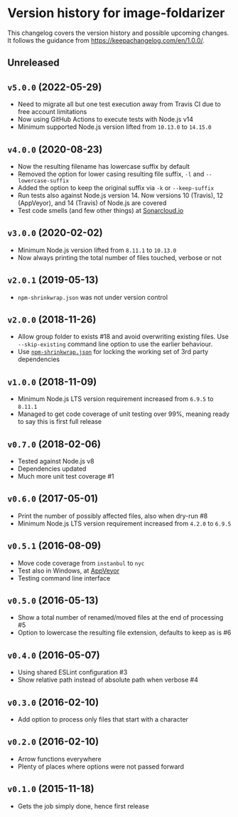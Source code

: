 # Version history for image-foldarizer

This changelog covers the version history and possible upcoming changes.
It follows the guidance from https://keepachangelog.com/en/1.0.0/.

## Unreleased

## `v5.0.0` (2022-05-29)
- Need to migrate all but one test execution away from Travis CI due to free account limitations
- Now using GitHub Actions to execute tests with Node.js v14
- Minimum supported Node.js version lifted from `10.13.0` to `14.15.0`

## `v4.0.0` (2020-08-23)
- Now the resulting filename has lowercase suffix by default
- Removed the option for lower casing resulting file suffix, `-l` and `--lowercase-suffix`
- Added the option to keep the original suffix via `-k` or `--keep-suffix`
- Run tests also against Node.js version 14. Now versions 10 (Travis), 12 (AppVeyor), and 14 (Travis) of Node.js are covered
- Test code smells (and few other things) at [Sonarcloud.io](https://sonarcloud.io/dashboard?id=paazmaya_image-foldarizer)

## `v3.0.0` (2020-02-02)
- Minimum Node.js version lifted from `8.11.1` to `10.13.0`
- Now always printing the total number of files touched, verbose or not

## `v2.0.1` (2019-05-13)
- `npm-shrinkwrap.json` was not under version control

## `v2.0.0` (2018-11-26)
- Allow group folder to exists #18 and avoid overwriting existing files. Use `--skip-existing` command line option to use the earlier behaviour.
- Use [`npm-shrinkwrap.json`](https://docs.npmjs.com/files/shrinkwrap.json) for locking the working set of 3rd party dependencies

## `v1.0.0` (2018-11-09)
- Minimum Node.js LTS version requirement increased from `6.9.5` to `8.11.1`
- Managed to get code coverage of unit testing over 99%, meaning ready to say this is first full release

## `v0.7.0` (2018-02-06)
- Tested against Node.js v8
- Dependencies updated
- Much more unit test coverage #1

## `v0.6.0` (2017-05-01)
- Print the number of possibly affected files, also when dry-run #8
- Minimum Node.js LTS version requirement increased from `4.2.0` to `6.9.5`

## `v0.5.1` (2016-08-09)
- Move code coverage from `instanbul` to `nyc`
- Test also in Windows, at [AppVeyor](https://ci.appveyor.com/project/paazmaya/image-foldarizer)
- Testing command line interface

## `v0.5.0` (2016-05-13)
- Show a total number of renamed/moved files at the end of processing #5
- Option to lowercase the resulting file extension, defaults to keep as is #6

## `v0.4.0` (2016-05-07)
- Using shared ESLint configuration #3
- Show relative path instead of absolute path when verbose #4

## `v0.3.0` (2016-02-10)
- Add option to process only files that start with a character

## `v0.2.0` (2016-02-10)
- Arrow functions everywhere
- Plenty of places where options were not passed forward

## `v0.1.0` (2015-11-18)
- Gets the job simply done, hence first release
